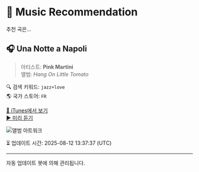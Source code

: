
# 🎵 Music Recommendation

추천 곡은...

## 🎧 Una Notte a Napoli  
> 아티스트: **Pink Martini**  
> 앨범: _Hang On Little Tomato_  

🔍 검색 키워드: `jazz+love`  
🌎 국가 스토어: `FR`

[🔗 iTunes에서 보기](https://music.apple.com/fr/album/una-notte-a-napoli/307161382?i=307161490&uo=4)  
[▶️ 미리 듣기](https://audio-ssl.itunes.apple.com/itunes-assets/AudioPreview125/v4/37/0d/86/370d8652-c296-6037-3767-f9dedc9b011a/mzaf_7336655485306573756.plus.aac.p.m4a)

![앨범 아트워크](https://is1-ssl.mzstatic.com/image/thumb/Features/06/b7/9d/dj.obbmzdrh.jpg/100x100bb.jpg)

⏳ 업데이트 시간: 2025-08-12 13:37:37 (UTC)

---
자동 업데이트 봇에 의해 관리됩니다.
